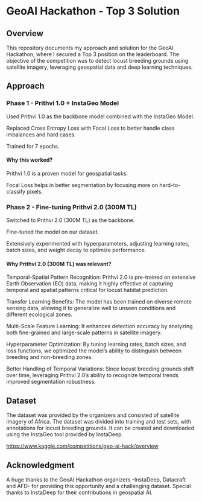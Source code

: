 # GeoAI Hackathon - Top 3 Solution

## Overview

This repository documents my approach and solution for the GeoAI Hackathon, where I secured a Top 3 position on the leaderboard. The objective of the competition was to detect locust breeding grounds using satellite imagery, leveraging geospatial data and deep learning techniques.

## Approach

### Phase 1 - Prithvi 1.0 + InstaGeo Model

Used Prithvi 1.0 as the backbone model combined with the InstaGeo Model.

Replaced Cross Entropy Loss with Focal Loss to better handle class imbalances and hard cases.

Trained for 7 epochs.



#### Why this worked?

Prithvi 1.0 is a proven model for geospatial tasks.

Focal Loss helps in better segmentation by focusing more on hard-to-classify pixels.


### Phase 2 - Fine-tuning Prithvi 2.0 (300M TL)

Switched to Prithvi 2.0 (300M TL) as the backbone.

Fine-tuned the model on our dataset.

Extensively experimented with hyperparameters, adjusting learning rates, batch sizes, and weight decay to optimize performance.



#### Why Prithvi 2.0 (300M TL) was relevant?

Temporal-Spatial Pattern Recognition: Prithvi 2.0 is pre-trained on extensive Earth Observation (EO) data, making it highly effective at capturing temporal and spatial patterns critical for locust habitat prediction.

Transfer Learning Benefits: The model has been trained on diverse remote sensing data, allowing it to generalize well to unseen conditions and different ecological zones.

Multi-Scale Feature Learning: It enhances detection accuracy by analyzing both fine-grained and large-scale patterns in satellite imagery.

Hyperparameter Optimization: By tuning learning rates, batch sizes, and loss functions, we optimized the model’s ability to distinguish between breeding and non-breeding zones.

Better Handling of Temporal Variations: Since locust breeding grounds shift over time, leveraging Prithvi 2.0’s ability to recognize temporal trends improved segmentation robustness.


## Dataset 

The dataset was provided by the organizers and consisted of satellite imagery of Africa. The dataset was divided into training and test sets, with annotations for locust breeding grounds. It can be created and downloaded using the InstaGeo tool provided by InstaDeep.

https://www.kaggle.com/competitions/geo-ai-hack/overview

## Acknowledgment

A huge thanks to the GeoAI Hackathon organizers -InstaDeep, Datacraft and AFD- for providing this opportunity and a challenging dataset. Special thanks to InstaDeep for their contributions in geospatial AI.

